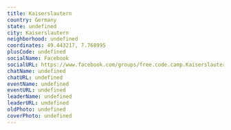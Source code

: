 ```yaml
---
title: Kaiserslautern
country: Germany
state: undefined
city: Kaiserslautern
neighborhood: undefined
coordinates: 49.443217, 7.768995
plusCode: undefined
socialName: Facebook
socialURL: https://www.facebook.com/groups/free.code.camp.Kaiserslautern
chatName: undefined
chatURL: undefined
eventName: undefined
eventURL: undefined
leaderName: undefined
leaderURL: undefined
oldPhoto: undefined
coverPhoto: undefined
---
```

